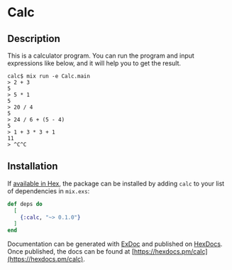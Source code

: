 # Calc

## Description
This is a calculator program. You can run the program and input expressions like below, and it will help you to get the result.
```
calc$ mix run -e Calc.main
> 2 + 3
5
> 5 * 1
5
> 20 / 4
5
> 24 / 6 + (5 - 4)
5
> 1 + 3 * 3 + 1
11
> ^C^C
```

## Installation

If [available in Hex](https://hex.pm/docs/publish), the package can be installed
by adding `calc` to your list of dependencies in `mix.exs`:

```elixir
def deps do
  [
    {:calc, "~> 0.1.0"}
  ]
end
```

Documentation can be generated with [ExDoc](https://github.com/elixir-lang/ex_doc)
and published on [HexDocs](https://hexdocs.pm). Once published, the docs can
be found at [https://hexdocs.pm/calc](https://hexdocs.pm/calc).


